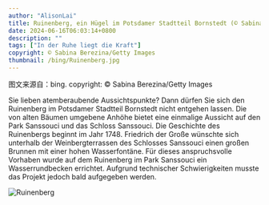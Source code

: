 ```yaml
---
author: "AlisonLai"
title: Ruinenberg, ein Hügel im Potsdamer Stadtteil Bornstedt (© Sabina Berezina/Getty Images)
date: 2024-06-16T06:03:14+0800
description: ""
tags: ["In der Ruhe liegt die Kraft"]
copyright: © Sabina Berezina/Getty Images
thumbnail: /bing/Ruinenberg.jpg
---
```

图文来源自：bing.  copyright: © Sabina Berezina/Getty Images

Sie lieben atemberaubende Aussichtspunkte? Dann dürfen Sie sich den Ruinenberg im Potsdamer Stadtteil Bornstedt nicht entgehen lassen. Die von alten Bäumen umgebene Anhöhe bietet eine einmalige Aussicht auf den Park Sanssouci und das Schloss Sanssouci. Die Geschichte des Ruinenbergs beginnt im Jahr 1748. Friedrich der Große wünschte sich unterhalb der Weinbergterrassen des Schlosses Sanssouci einen großen Brunnen mit einer hohen Wasserfontäne. Für dieses anspruchsvolle Vorhaben wurde auf dem Ruinenberg im Park Sanssouci ein Wasserrundbecken errichtet. Aufgrund technischer Schwierigkeiten musste das Projekt jedoch bald aufgegeben werden.

![Ruinenberg](/bing/Ruinenberg.jpg)
